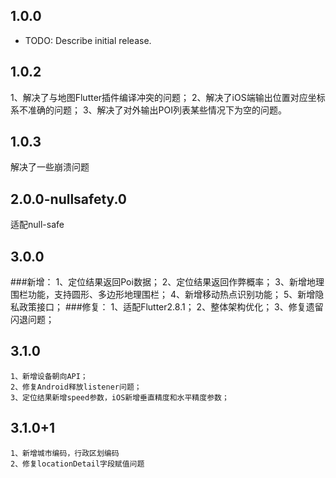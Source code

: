 ## 1.0.0

* TODO: Describe initial release.

## 1.0.2
  1、解决了与地图Flutter插件编译冲突的问题；
  2、解决了iOS端输出位置对应坐标系不准确的问题；
  3、解决了对外输出POI列表某些情况下为空的问题。

## 1.0.3
  解决了一些崩溃问题

## 2.0.0-nullsafety.0
  适配null-safe

## 3.0.0
###新增： 
    1、定位结果返回Poi数据； 
    2、定位结果返回作弊概率； 
    3、新增地理围栏功能，支持圆形、多边形地理围栏； 
    4、新增移动热点识别功能； 
    5、新增隐私政策接口； 
###修复： 
    1、适配Flutter2.8.1； 
    2、整体架构优化； 
    3、修复遗留闪退问题；

## 3.1.0
    1、新增设备朝向API；
    2、修复Android释放listener问题；
    3、定位结果新增speed参数，iOS新增垂直精度和水平精度参数；

## 3.1.0+1
    1、新增城市编码，行政区划编码
    2、修复locationDetail字段赋值问题
    
